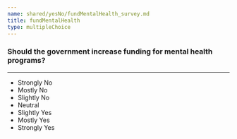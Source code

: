 ```yaml
---
name: shared/yesNo/fundMentalHealth_survey.md
title: fundMentalHealth
type: multipleChoice
---
```


### Should the government increase funding for mental health programs?

---

- Strongly No
- Mostly No
- Slightly No
- Neutral
- Slightly Yes
- Mostly Yes
- Strongly Yes

